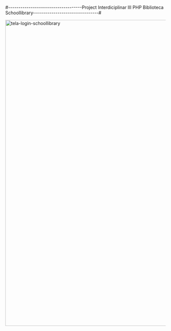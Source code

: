 #------------------------------------Project Interdiciplinar III PHP Biblioteca Schoollibrary--------------------------------#

<img width="960" alt="tela-login-schoollibrary" src="https://github.com/user-attachments/assets/51fd3c8e-e3c4-44b7-a3b3-465cfd8bbd13">
